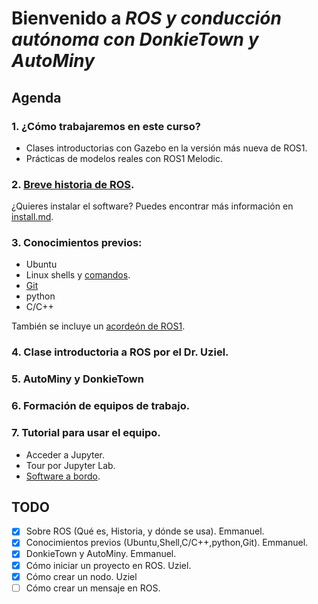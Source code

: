 # Bienvenido a *ROS y conducción autónoma con DonkieTown y AutoMiny*

## Agenda
### 1. ¿Cómo trabajaremos en este curso?
- Clases introductorias con Gazebo en la versión más nueva de ROS1.
- Prácticas de modelos reales con ROS1 Melodic.

### 2. [Breve historia de ROS](https://docs.google.com/presentation/d/1448rrzZO1TJ6_GUowgdLRBvesh_EeMGizCUs7hxbvyo/edit?usp=share_link). <!--20 minutos -->

¿Quieres instalar el software? Puedes encontrar más información en [install.md](install.md). 

### 3. Conocimientos previos:
- Ubuntu
- Linux shells y [comandos](utils/linux_cheat_sheet.pdf).
- [Git](utils/git-cheat-sheet.pdf)
- python
- C/C++

También se incluye un [acordeón de ROS1](utils/ROScheatsheet.pdf). 

### 4. Clase introductoria a ROS por el Dr. Uziel.

### 5. AutoMiny y DonkieTown

### 6. Formación de equipos de trabajo.

### 7. Tutorial para usar el equipo.
- Acceder a Jupyter.
- Tour por Jupyter Lab.
- [Software a bordo](software/README.md).

## TODO
- [x] Sobre ROS (Qué es, Historia, y dónde se usa). Emmanuel.
- [x] Conocimientos previos (Ubuntu,Shell,C/C++,python,Git). Emmanuel.
- [x] DonkieTown y AutoMiny. Emmanuel.
- [x] Cómo iniciar un proyecto en ROS. Uziel.
- [x] Cómo crear un nodo. Uziel
- [ ] Cómo crear un mensaje en ROS.